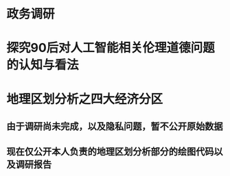 # 政务调研
# 探究90后对人工智能相关伦理道德问题的认知与看法
# 地理区划分析之四大经济分区
## 由于调研尚未完成，以及隐私问题，暂不公开原始数据
## 现在仅公开本人负责的地理区划分析部分的绘图代码以及调研报告
